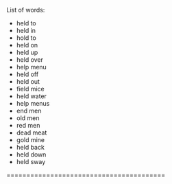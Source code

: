 List of words:
- held to
- held in
- hold to
- held on
- held up
- held over
- help menu
- held off
- held out
- field mice
- held water
- help menus
- end men
- old men
- red men
- dead meat
- gold mine
- held back
- held down
- held sway

========================================
